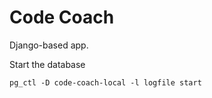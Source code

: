 # Code Coach

Django-based app.

Start the database

```shell
pg_ctl -D code-coach-local -l logfile start
```
